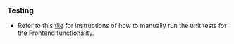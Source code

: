 ### Testing
- Refer to this [file](testing.md) for instructions of how to manually run the unit tests for the Frontend functionality.
